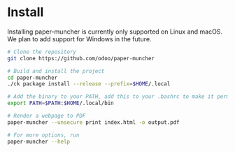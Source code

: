 # Install

Installing paper-muncher is currently only supported on Linux and macOS. We plan to add support for Windows in the future.

```sh
# Clone the repository
git clone https://github.com/odoo/paper-muncher

# Build and install the project
cd paper-muncher
./ck package install --release --prefix=$HOME/.local

# Add the binary to your PATH, add this to your .bashrc to make it permanent
export PATH=$PATH:$HOME/.local/bin

# Render a webpage to PDF
paper-muncher --unsecure print index.html -o output.pdf

# For more options, run
paper-muncher --help
```
